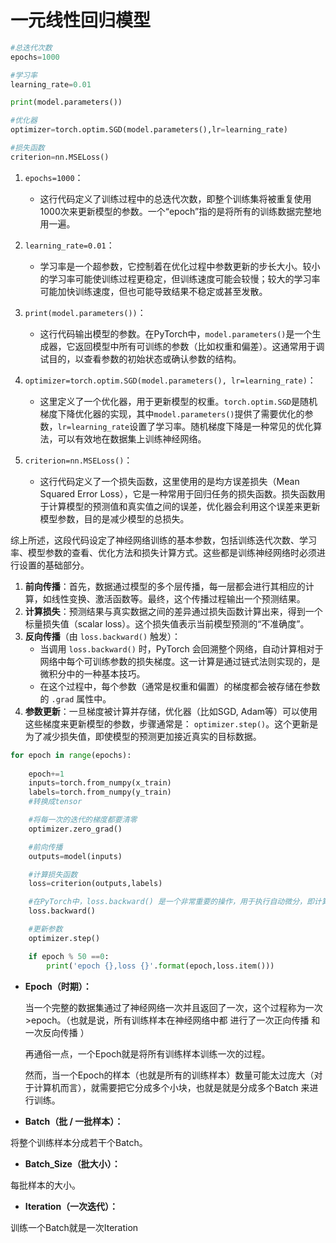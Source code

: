 # 一元线性回归模型

```python
#总迭代次数
epochs=1000

#学习率
learning_rate=0.01

print(model.parameters())

#优化器
optimizer=torch.optim.SGD(model.parameters(),lr=learning_rate)

#损失函数
criterion=nn.MSELoss() 
```

1. `epochs=1000`：
   - 这行代码定义了训练过程中的总迭代次数，即整个训练集将被重复使用1000次来更新模型的参数。一个“epoch”指的是将所有的训练数据完整地用一遍。

2. `learning_rate=0.01`：
   - 学习率是一个超参数，它控制着在优化过程中参数更新的步长大小。较小的学习率可能使训练过程更稳定，但训练速度可能会较慢；较大的学习率可能加快训练速度，但也可能导致结果不稳定或甚至发散。

3. `print(model.parameters())`：
   - 这行代码输出模型的参数。在PyTorch中，`model.parameters()`是一个生成器，它返回模型中所有可训练的参数（比如权重和偏差）。这通常用于调试目的，以查看参数的初始状态或确认参数的结构。

4. `optimizer=torch.optim.SGD(model.parameters(), lr=learning_rate)`：
   - 这里定义了一个优化器，用于更新模型的权重。`torch.optim.SGD`是随机梯度下降优化器的实现，其中`model.parameters()`提供了需要优化的参数，`lr=learning_rate`设置了学习率。随机梯度下降是一种常见的优化算法，可以有效地在数据集上训练神经网络。

5. `criterion=nn.MSELoss()`：
   - 这行代码定义了一个损失函数，这里使用的是均方误差损失（Mean Squared Error Loss），它是一种常用于回归任务的损失函数。损失函数用于计算模型的预测值和真实值之间的误差，优化器会利用这个误差来更新模型参数，目的是减少模型的总损失。

综上所述，这段代码设定了神经网络训练的基本参数，包括训练迭代次数、学习率、模型参数的查看、优化方法和损失计算方式。这些都是训练神经网络时必须进行设置的基础部分。

1. **前向传播**：首先，数据通过模型的多个层传播，每一层都会进行其相应的计算，如线性变换、激活函数等。最终，这个传播过程输出一个预测结果。
2. **计算损失**：预测结果与真实数据之间的差异通过损失函数计算出来，得到一个标量损失值（scalar loss）。这个损失值表示当前模型预测的“不准确度”。
3. **反向传播**（由 `loss.backward()` 触发）：
   - 当调用 `loss.backward()` 时，PyTorch 会回溯整个网络，自动计算相对于网络中每个可训练参数的损失梯度。这一计算是通过链式法则实现的，是微积分中的一种基本技巧。
   - 在这个过程中，每个参数（通常是权重和偏置）的梯度都会被存储在参数的 `.grad` 属性中。
4. **参数更新**：一旦梯度被计算并存储，优化器（比如SGD, Adam等）可以使用这些梯度来更新模型的参数，步骤通常是： `optimizer.step()`。这个更新是为了减少损失值，即使模型的预测更加接近真实的目标数据。

```python
for epoch in range(epochs):
    
    epoch+=1
    inputs=torch.from_numpy(x_train)
    labels=torch.from_numpy(y_train)
    #转换成tensor

    #将每一次的迭代的梯度都要清零
    optimizer.zero_grad()

    #前向传播
    outputs=model(inputs)

    #计算损失函数
    loss=criterion(outputs,labels)

    #在PyTorch中，loss.backward() 是一个非常重要的操作，用于执行自动微分，即计算当前损失（loss）函数对网络参数的梯度。这个梯度在随后用于通过优化器更新模型的参数，从而使模型更好地拟合或预测数据。反向传播
    loss.backward()

    #更新参数
    optimizer.step()

    if epoch % 50 ==0:
        print('epoch {},loss {}'.format(epoch,loss.item()))
```

- **Epoch（时期）：**

  当一个完整的数据集通过了神经网络一次并且返回了一次，这个过程称为一次>epoch。（也就是说，所有训练样本在神经网络中都 进行了一次正向传播 和一次反向传播 ）

  再通俗一点，一个Epoch就是将所有训练样本训练一次的过程。

  然而，当一个Epoch的样本（也就是所有的训练样本）数量可能太过庞大（对于计算机而言），就需要把它分成多个小块，也就是就是分成多个Batch 来进行训练。

- **Batch（批 / 一批样本）：**

将整个训练样本分成若干个Batch。

- **Batch_Size（批大小）：**

每批样本的大小。

- **Iteration（一次迭代）：**

训练一个Batch就是一次Iteration

